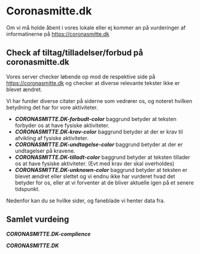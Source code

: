 # Coronasmitte.dk

Om vi må holde åbent i vores lokale eller ej kommer an på vurderinger af informatinerne på https://coronasmitte.dk

## Check af tiltag/tilladelser/forbud på coronasmitte.dk

Vores server checker løbende op mod de respektive side på https://coronasmitte.dk  og checker at diverse relevante tekster ikke er blevet ændret.

Vi har funder diverse citater på siderne som vedrører os, og noteret hvilken betydning det har for vore aktiviteter.

 * *****CORONASMITTE.DK-forbudt-color*****    baggrund betyder at teksten forbyder os at have fysiske aktiviteter.
 * *****CORONASMITTE.DK-krav-color*****       baggrund betyder at der er krav til afvikling af fysiske aktiviteter.
 * *****CORONASMITTE.DK-undtagelse-color***** baggrund betyder at der er undtagelser på kravene.
 * *****CORONASMITTE.DK-tilladt-color*****    baggrund betyder at teksten tillader os at have fysiske aktiviteter. (Evt med krav der skal overholdes)
 * *****CORONASMITTE.DK-unknown-color*****    baggrund betyder at teksten er blevet ændret eller slettet og vi endnu ikke har vurderet hvad det betyder for os, eller at vi forventer at de bliver aktuelle igen på et senere tidspunkt.

Nedenfor kan du se hvilke sider, og faneblade vi henter data fra.
 
## Samlet vurdeing
*****CORONASMITTE.DK-complience*****

*****CORONASMITTE.DK*****
